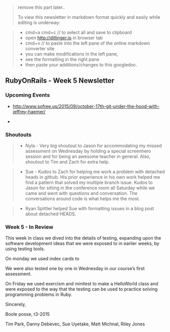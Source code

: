 > remove this part later..
> 
> To view this newsletter in markdown format quickly and easily while editing is underway:

> * cmd+a  cmd+c  // to select all and save to clipboard
> * open http://dillinger.io in browser tab
> * cmd+v  // to paste into the left pane of the online markdown converter site
> * you can make modifications in the left pane,
> * see the formatting in the right pane
> * then paste your additions/changes to this googledoc.


## RubyOnRails - Week 5 Newsletter

### Upcoming Events

* http://www.sofree.us/2015/09/october-17th-git-under-the-hood-with-jeffrey-haemer/

*

### Shoutouts

> * Nyla  - Very big shoutout to Jason for accommodating my missed assessment on Wednesday by holding a special screenhero session and for being an awesome teacher in general. Also, shoutout to Tim and Zach for extra help.

> * Sue - Kudos to Zach for helping me work a problem with detached heads in github. His prior experience in his own work helped me find a pattern that solved my multiple branch issue. Kudos to Jason for sitting in the conference room all Saturday while we came and went with questions and conversation. The conversations around code is what helps me the most.

> * Ryan Spittler helped Sue with formatting issues in a blog post about detached HEADS.



### Week 5 - In Review

This week in class we dived into the details of testing, expanding upon the software development ideas that we were exposed to in earlier weeks, by using testing tools. 

On monday we  used index cards to 




We were also tested one by one in Wednesday in our course’s first assessment.  

 

On Friday we used exercism and minitest to make a HelloWorld class and were exposed to the way that the testing can be used to practice solving programming problems in Ruby. 

Sincerely,

Boole posse, t3-2015

Tim Park,
Danny Debevec,
Sue Uyetake,
Matt Michnal,
Riley Jones

